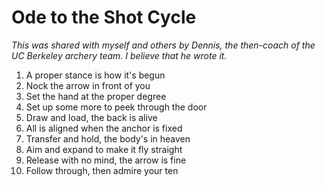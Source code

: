 # Ode to the Shot Cycle

_This was shared with myself and others by Dennis, the then-coach of the UC Berkeley archery team. I believe that he wrote it._

1. A proper stance is how it's begun
2. Nock the arrow in front of you
3. Set the hand at the proper degree
4. Set up some more to peek through the door
5. Draw and load, the back is alive
6. All is aligned when the anchor is fixed
7. Transfer and hold, the body's in heaven
8. Aim and expand to make it fly straight
9. Release with no mind, the arrow is fine
10. Follow through, then admire your ten
